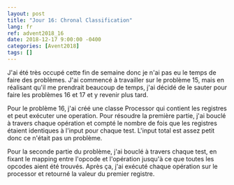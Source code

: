 ```yaml
---
layout: post
title: "Jour 16: Chronal Classification"
lang: fr
ref: advent2018_16
date: 2018-12-17 9:00:00 -0400
categories: [Avent2018]
tags: []
---
```

J'ai été très occupé cette fin de semaine donc je n'ai pas eu le temps de faire des problèmes. J'ai commencé à travailler sur le problème 15, mais en réalisant qu'il me prendrait beaucoup de temps, j'ai décidé de le sauter pour faire les problèmes 16 et 17 et y revenir plus tard.

Pour le problème 16, j'ai créé une classe Processor qui contient les registres et peut exécuter une operation. Pour résoudre la première partie, j'ai bouclé à travers chaque opération et compté le nombre de fois que les registres étaient identiques à l'input pour chaque test. L'input total est assez petit donc ce n'était pas un problème.

Pour la seconde partie du problème, j'ai bouclé à travers chaque test, en fixant le mapping entre l'opcode et l'opération jusqu'à ce que toutes les opcodes aient été trouvés. Après ça, j'ai exécuté chaque opération sur le processor et retourné la valeur du premier registre.